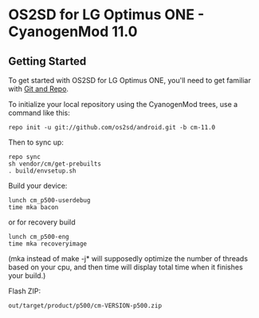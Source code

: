 OS2SD for LG Optimus ONE - CyanogenMod 11.0
===========

Getting Started
---------------

To get started with OS2SD for LG Optimus ONE, you'll need to get
familiar with [Git and Repo](http://source.android.com/source/developing.html).


To initialize your local repository using the CyanogenMod trees, use a command like this:

    repo init -u git://github.com/os2sd/android.git -b cm-11.0

Then to sync up:

    repo sync
    sh vendor/cm/get-prebuilts
    . build/envsetup.sh

Build your device:

    lunch cm_p500-userdebug
    time mka bacon

or  for recovery build

    lunch cm_p500-eng
    time mka recoveryimage

(mka instead of make -j* will supposedly optimize the number of threads based on your cpu, and then time will display total time when it finishes your build.)

Flash ZIP:

    out/target/product/p500/cm-VERSION-p500.zip
    
